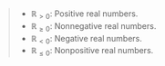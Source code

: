 > - $\mathbb{R}_{>0}$: Positive real numbers.
> - $\mathbb{R}_{\geq0}$: Nonnegative real numbers.
> - $\mathbb{R}_{<0}$: Negative real numbers.
> - $\mathbb{R}_{\leq0}$: Nonpositive real numbers.